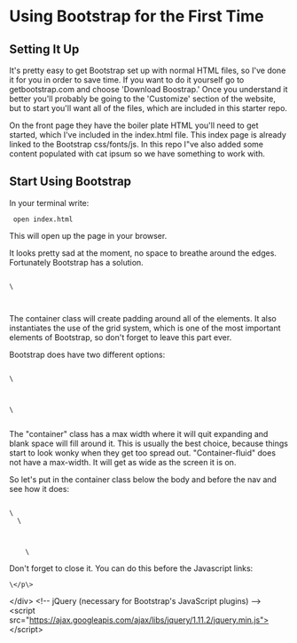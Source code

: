 # Using Bootstrap for the First Time

## Setting It Up

It's pretty easy to get Bootstrap set up with normal HTML files, so I've done it for you in order to save time. If you want to do it yourself go to getbootstrap.com and choose 'Download Boostrap.' Once you understand it better you'll probably be going to the 'Customize' section of the website, but to start you'll want all of the files, which are included in this starter repo.

On the front page they have the boiler plate HTML you'll need to get started, which I've included in the index.html file. This index page is already linked to the Bootstrap css/fonts/js. In this repo I"ve also added some content populated with cat ipsum so we have something to work with.

## Start Using Bootstrap

In your terminal write:

<p><code> open index.html </p></code>

This will open up the page in your browser.

It looks pretty sad at the moment, no space to breathe around the edges. Fortunately Bootstrap has a solution.

<p><code>
\<div class="container"\>
</p></code>

The container class will create padding around all of the elements. It also instantiates the use of the grid system, which is one of the most important elements of Bootstrap, so don't forget to leave this part ever.

Bootstrap does have two different options:

<p><code>
\<div class="container"\><br>
\<div class="container-fluid"\>
</p></code>

The "container" class has a max width where it will quit expanding and blank space will fill around it. This is usually the best choice, because things start to look wonky when they get too spread out. "Container-fluid" does not have a max-width. It will get as wide as the screen it is on.

So let's put in the container class below the body and before the nav and see how it does:

<p><code>
\<body\>
  \<div class="container"\><br>
    \<nav\>
</p></code>

Don't forget to close it. You can do this before the Javascript links:

    \</p\>
  \</div\>
\<!-- jQuery (necessary for Bootstrap's JavaScript plugins) --\>
\<script src="https://ajax.googleapis.com/ajax/libs/jquery/1.11.2/jquery.min.js"></script\>

